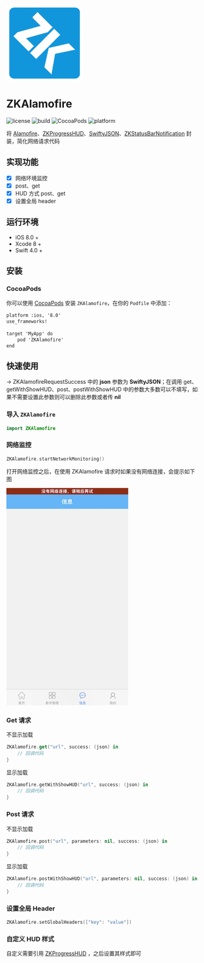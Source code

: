 ![(logo)](https://raw.githubusercontent.com/WangWenzhuang/ZKAlamofire/master/images/logo.png)

# ZKAlamofire

![license](https://img.shields.io/badge/license-MIT-brightgreen.svg)
![build](https://travis-ci.org/WangWenzhuang/ZKAlamofir.svg?branch=master)
![CocoaPods](https://img.shields.io/badge/pod-v2.3-brightgreen.svg)
![platform](https://img.shields.io/badge/platform-iOS-brightgreen.svg)

将 [Alamofire](https://github.com/Alamofire/Alamofire)、[ZKProgressHUD](https://github.com/WangWenzhuang/ZKProgressHUD)、[SwiftyJSON](https://github.com/SwiftyJSON/SwiftyJSON)、[ZKStatusBarNotification](https://github.com/WangWenzhuang/ZKStatusBarNotification) 封装，简化网络请求代码

## 实现功能

- [x] 网络环境监控
- [x] post、get
- [x] HUD 方式 post、get
- [x] 设置全局 header

## 运行环境

* iOS 8.0 +
* Xcode 8 +
* Swift 4.0 +

## 安装

### CocoaPods

你可以使用 [CocoaPods](http://cocoapods.org/) 安装 `ZKAlamofire`，在你的 `Podfile` 中添加：

```ogdl
platform :ios, '8.0'
use_frameworks!

target 'MyApp' do
    pod 'ZKAlamofire'
end
```

## 快速使用

-> ZKAlamofireRequestSuccess 中的 **json** 参数为 **SwiftyJSON**；在调用 get、getWithShowHUD、post、postWithShowHUD 中的参数大多数可以不填写，如果不需要设置此参数则可以删除此参数或者传 **nil**

### 导入 `ZKAlamofire`

```swift
import ZKAlamofire
```

### 网络监控

```swift
ZKAlamofire.startNetworkMonitoring()
```

打开网络监控之后，在使用 ZKAlamofire 请求时如果没有网络连接，会提示如下图

![(img1)](https://raw.githubusercontent.com/WangWenzhuang/ZKAlamofire/master/images/error.jpg)

### Get 请求

不显示加载

```swift
ZKAlamofire.get("url", success: (json) in
    // 回调代码
}
```

显示加载

```swift
ZKAlamofire.getWithShowHUD("url", success: (json) in
    // 回调代码
}
```

### Post 请求

不显示加载

```swift
ZKAlamofire.post("url", parameters: nil, success: (json) in
    // 回调代码
}
```

显示加载

```swift
ZKAlamofire.postWithShowHUD("url", parameters: nil, success: (json) in
    // 回调代码
}
```

### 设置全局 Header

```swift
ZKAlamofire.setGlobalHeaders(["key": "value"])
```

### 自定义 HUD 样式

自定义需要引用 [ZKProgressHUD](https://github.com/WangWenzhuang/ZKProgressHUD) ，之后设置其样式即可
